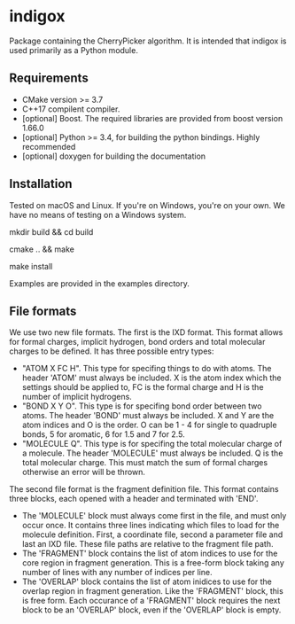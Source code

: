 # indigox

Package containing the CherryPicker algorithm. It is intended that indigox is used primarily as a Python module.

## Requirements
- CMake version >= 3.7
- C++17 compilent compiler.
- [optional] Boost. The required libraries are provided from boost version 1.66.0
- [optional] Python >= 3.4, for building the python bindings. Highly recommended
- [optional] doxygen for building the documentation

## Installation
Tested on macOS and Linux. If you're on Windows, you're on your own. We have no means of testing on a Windows system.

mkdir build && cd build

cmake .. && make

make install

Examples are provided in the examples directory.

## File formats

We use two new file formats. The first is the IXD format. This format allows for formal charges, implicit hydrogen, bond orders and total molecular charges to be defined. It has three possible entry types:
- "ATOM  X  FC  H". This type for specifing things to do with atoms. The header 'ATOM' must always be included. X is the atom index which the settings should be applied to, FC is the formal charge and H is the number of implicit hydrogens.
- "BOND  X  Y  O". This type is for specifing bond order between two atoms. The header 'BOND' must always be included. X and Y are the atom indices and O is the order. O can be 1 - 4 for single to quadruple bonds, 5 for aromatic, 6 for 1.5 and 7 for 2.5.
- "MOLECULE  Q". This type is for specifing the total molecular charge of a molecule. The header 'MOLECULE' must always be included. Q is the total molecular charge. This must match the sum of formal charges otherwise an error will be thrown.

The second file format is the fragment definition file. This format contains three blocks, each opened with a header and terminated with 'END'.
- The 'MOLECULE' block must always come first in the file, and must only occur once. It contains three lines indicating which files to load for the molecule definition. First, a coordinate file, second a parameter file and last an IXD file. These file paths are relative to the fragment file path.
- The 'FRAGMENT' block contains the list of atom indices to use for the core region in fragment generation. This is a free-form block taking any number of lines with any number of indices per line.
- The 'OVERLAP' block contains the list of atom inidices to use for the overlap region in fragment generation. Like the 'FRAGMENT' block, this is free form. Each occurance of a 'FRAGMENT' block requires the next block to be an 'OVERLAP' block, even if the 'OVERLAP' block is empty.

